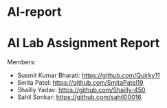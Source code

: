 # AI-report
# AI Lab Assignment Report 

Members: 
- Susmit Kumar Bharati: https://github.com/Quirky11
- Smita Patel: https://github.com/SmitaPatel19
- Shailly Yadav: https://github.com/Shailly-450
- Sahil Sonkar: https://github.com/sahil00016
